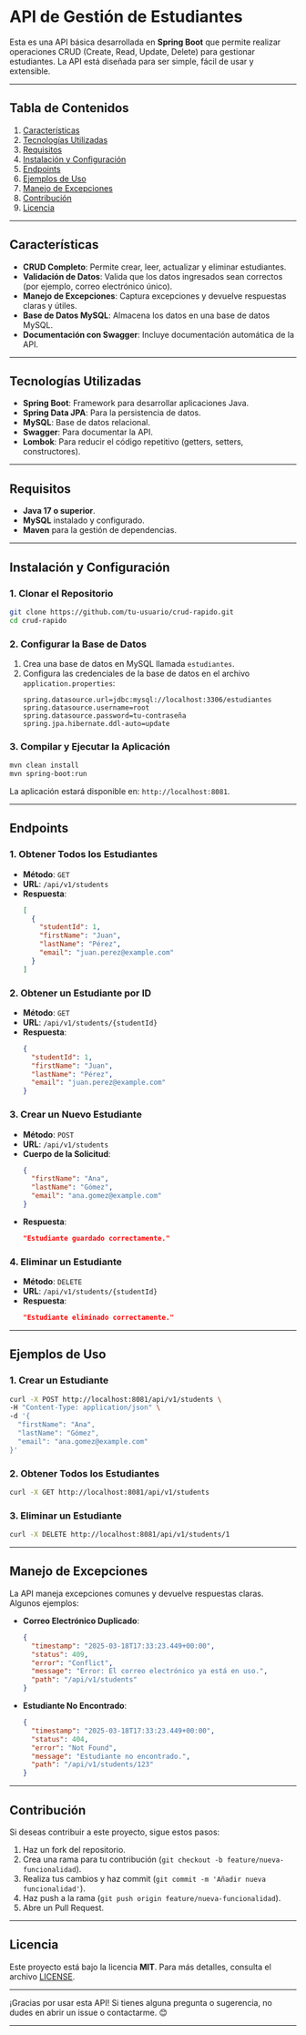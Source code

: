 

# **API de Gestión de Estudiantes**

Esta es una API básica desarrollada en **Spring Boot** que permite realizar operaciones CRUD (Create, Read, Update, Delete) para gestionar estudiantes. La API está diseñada para ser simple, fácil de usar y extensible.

---





## **Tabla de Contenidos**
1. [Características](#características)
2. [Tecnologías Utilizadas](#tecnologías-utilizadas)
3. [Requisitos](#requisitos)
4. [Instalación y Configuración](#instalación-y-configuración)
5. [Endpoints](#endpoints)
6. [Ejemplos de Uso](#ejemplos-de-uso)
7. [Manejo de Excepciones](#manejo-de-excepciones)
8. [Contribución](#contribución)
9. [Licencia](#licencia)

---

## **Características**
- **CRUD Completo**: Permite crear, leer, actualizar y eliminar estudiantes.
- **Validación de Datos**: Valida que los datos ingresados sean correctos (por ejemplo, correo electrónico único).
- **Manejo de Excepciones**: Captura excepciones y devuelve respuestas claras y útiles.
- **Base de Datos MySQL**: Almacena los datos en una base de datos MySQL.
- **Documentación con Swagger**: Incluye documentación automática de la API.

---

## **Tecnologías Utilizadas**
- **Spring Boot**: Framework para desarrollar aplicaciones Java.
- **Spring Data JPA**: Para la persistencia de datos.
- **MySQL**: Base de datos relacional.
- **Swagger**: Para documentar la API.
- **Lombok**: Para reducir el código repetitivo (getters, setters, constructores).

---

## **Requisitos**
- **Java 17 o superior**.
- **MySQL** instalado y configurado.
- **Maven** para la gestión de dependencias.

---

## **Instalación y Configuración**

### **1. Clonar el Repositorio**
```bash
git clone https://github.com/tu-usuario/crud-rapido.git
cd crud-rapido
```

### **2. Configurar la Base de Datos**
1. Crea una base de datos en MySQL llamada `estudiantes`.
2. Configura las credenciales de la base de datos en el archivo `application.properties`:
   ```properties
   spring.datasource.url=jdbc:mysql://localhost:3306/estudiantes
   spring.datasource.username=root
   spring.datasource.password=tu-contraseña
   spring.jpa.hibernate.ddl-auto=update
   ```

### **3. Compilar y Ejecutar la Aplicación**
```bash
mvn clean install
mvn spring-boot:run
```

La aplicación estará disponible en: `http://localhost:8081`.

---

## **Endpoints**

### **1. Obtener Todos los Estudiantes**
- **Método**: `GET`
- **URL**: `/api/v1/students`
- **Respuesta**:
  ```json
  [
    {
      "studentId": 1,
      "firstName": "Juan",
      "lastName": "Pérez",
      "email": "juan.perez@example.com"
    }
  ]
  ```

### **2. Obtener un Estudiante por ID**
- **Método**: `GET`
- **URL**: `/api/v1/students/{studentId}`
- **Respuesta**:
  ```json
  {
    "studentId": 1,
    "firstName": "Juan",
    "lastName": "Pérez",
    "email": "juan.perez@example.com"
  }
  ```

### **3. Crear un Nuevo Estudiante**
- **Método**: `POST`
- **URL**: `/api/v1/students`
- **Cuerpo de la Solicitud**:
  ```json
  {
    "firstName": "Ana",
    "lastName": "Gómez",
    "email": "ana.gomez@example.com"
  }
  ```
- **Respuesta**:
  ```json
  "Estudiante guardado correctamente."
  ```

### **4. Eliminar un Estudiante**
- **Método**: `DELETE`
- **URL**: `/api/v1/students/{studentId}`
- **Respuesta**:
  ```json
  "Estudiante eliminado correctamente."
  ```

---

## **Ejemplos de Uso**

### **1. Crear un Estudiante**
```bash
curl -X POST http://localhost:8081/api/v1/students \
-H "Content-Type: application/json" \
-d '{
  "firstName": "Ana",
  "lastName": "Gómez",
  "email": "ana.gomez@example.com"
}'
```

### **2. Obtener Todos los Estudiantes**
```bash
curl -X GET http://localhost:8081/api/v1/students
```

### **3. Eliminar un Estudiante**
```bash
curl -X DELETE http://localhost:8081/api/v1/students/1
```

---

## **Manejo de Excepciones**
La API maneja excepciones comunes y devuelve respuestas claras. Algunos ejemplos:

- **Correo Electrónico Duplicado**:
  ```json
  {
    "timestamp": "2025-03-18T17:33:23.449+00:00",
    "status": 409,
    "error": "Conflict",
    "message": "Error: El correo electrónico ya está en uso.",
    "path": "/api/v1/students"
  }
  ```

- **Estudiante No Encontrado**:
  ```json
  {
    "timestamp": "2025-03-18T17:33:23.449+00:00",
    "status": 404,
    "error": "Not Found",
    "message": "Estudiante no encontrado.",
    "path": "/api/v1/students/123"
  }
  ```

---

## **Contribución**
Si deseas contribuir a este proyecto, sigue estos pasos:
1. Haz un fork del repositorio.
2. Crea una rama para tu contribución (`git checkout -b feature/nueva-funcionalidad`).
3. Realiza tus cambios y haz commit (`git commit -m 'Añadir nueva funcionalidad'`).
4. Haz push a la rama (`git push origin feature/nueva-funcionalidad`).
5. Abre un Pull Request.

---

## **Licencia**
Este proyecto está bajo la licencia **MIT**. Para más detalles, consulta el archivo [LICENSE](LICENSE).

---

¡Gracias por usar esta API! Si tienes alguna pregunta o sugerencia, no dudes en abrir un issue o contactarme. 😊

---

